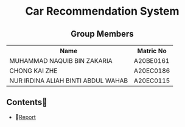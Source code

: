 <h1 align='center'>Car Recommendation System</h1>
<h2 align='center'>Group Members</h2>
<table align='center'>
  <tr>
    <th>Name</th>
    <th>Matric No</th>
  </tr>
  <tr>
    <td>MUHAMMAD NAQUIB BIN ZAKARIA</td>
    <td>A20BE0161</td>
  </tr>
  <tr>
    <td>CHONG KAI ZHE</td>
    <td>A20EC0186</td>
  </tr>
  <tr>
    <td>NUR IRDINA ALIAH BINTI ABDUL WAHAB</td>
    <td>A20EC0115</td>
  </tr>
</table>


## Contents📝
- 📑[Report](https://github.com/drshahizan/special-topic-data-engineering/blob/main/materials/mongodb/submission/CodeX/report.md)


